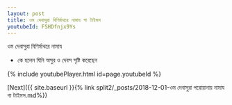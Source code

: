 ```yaml
---
layout: post
title: ওম দেবাসুরা বিণির্মাথরে নামায গা টাইমস
youtubeId: FSHDfnjx9Ys
---
```

 
 
 ওম দেবাসুরা বিণির্মাথরে নামায  
 
 -  কে হলেন যিনি অসুর ও দেবস সৃষ্টি করেছেন 
 
  
 
  
 
 
 
 
 
 


{% include youtubePlayer.html id=page.youtubeId %}
 
[Next]({{ site.baseurl }}{% link  split2/_posts/2018-12-01-ওম দেবাসুরা পরোয়ানায় নামায গা টাইমস.md%})
 
